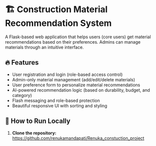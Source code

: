 # 🏗️ Construction Material Recommendation System

A Flask-based web application that helps users (core users) get material recommendations based on their preferences. Admins can manage materials through an intuitive interface.

## 🔥 Features

- User registration and login (role-based access control)
- Admin-only material management (add/edit/delete materials)
- User preference form to personalize material recommendations
- AI-powered recommendation logic (based on durability, budget, and category)
- Flash messaging and role-based protection
- Beautiful responsive UI with sorting and styling

## 🚀 How to Run Locally

1. **Clone the repository:**
   https://github.com/renukamandapati/Renuka_constuction_project
